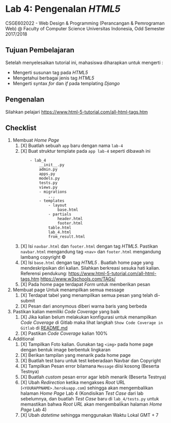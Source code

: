 # Lab 4: Pengenalan _HTML5_

CSGE602022 - Web Design & Programming (Perancangan & Pemrograman Web) @
Faculty of Computer Science Universitas Indonesia, Odd Semester 2017/2018

## Tujuan Pembelajaran

Setelah menyelesaikan tutorial ini, mahasiswa diharapkan untuk mengerti :

- Mengerti susunan tag pada _HTML5_
- Mengetahui berbagai jenis tag _HTML5_
- Mengerti syntax _for_ dan _if_ pada templating _Django_

## Pengenalan

Silahkan pelajari https://www.html-5-tutorial.com/all-html-tags.htm

## Checklist

1. Membuat _Home Page_
    1. [X] Buatlah sebuah `app` baru dengan nama `lab-4`
    2. [X] Buat struktur template pada `app lab-4` seperti dibawah ini
        ```
            - lab_4
                __init__.py
                admin.py
                apps.py
                models.py
                tests.py
                views.py
                - migrations
                    ...
                - templates
                    - layout
                        base.html
                    - partials
                        header.html
                        footer.html
                    table.html
                    lab_4.html
                    from_result.html
        ```
    3. [X] Isi `navbar.html` dan `footer.html` dengan tag _HTML5_. Pastikan `navbar.html` mengandung tag `<nav>` dan `footer.html` mengandung lambang copyright &copy;
    4. [X] Isi `base.html` dengan tag _HTML5_ . Buatlah home page yang mendeskripsikan diri kalian. Silahkan berkreasi sesuka hati kalian. Referensi pendukung:
        https://www.html-5-tutorial.com/all-html-tags.htm
        https://www.w3schools.com/TAGs/
    5. [X] Pada home page terdapat _Form_ untuk memberikan pesan
2. Membuat page Untuk menampilkan semua message
    1. [X] Terdapat tabel yang menampilkan semua pesan yang telah di-submit
    2. [X] Pesan dari anonymous diberi warna baris yang berbeda
3. Pastikan kalian memiliki _Code Coverage_ yang baik
    1. [X] Jika kalian belum melakukan konfigurasi untuk menampilkan _Code Coverage_ di Gitlab maka lihat langkah `Show Code Coverage in Gitlab`
    di [README.md](https://gitlab.com/PPW-2017/ppw-lab/blob/master/README.md)
    2. [X] Pastikan _Code Coverage_ kalian 100%
4. Additional
    1. [X] Tampilkan Foto kalian. Gunakan tag `<img>` pada home page dengan bentuk image berbentuk lingkaran
    2. [X] Berikan tampilan yang menarik pada home page
    3. [X] Buatlah test baru untuk test keberadaan Navbar dan Copyright
    4. [X] Tampilkan Pesan error bilamana `Message` diisi kosong (Beserta Testnya)
    5. [X] Buatlah _custom_ pesan error agar lebih menarik (Beserta Testnya)
    6. [X] Ubah _Redirection_ ketika mengakses _Root_ URL (`<YOURAPPNAME>.herokuapp.com`) sehingga
    akan mengembalikan halaman _Home Page_ Lab 4 (Kondisikan _Test Case_ dari lab sebelumnya, dan buatlah _Test Case_ baru
    di `lab_4/tests.py` untuk memastikan bahwa _Root URL_ akan mengembalikan halaman _Home Page_ Lab 4)
    7. [X] Ubah _datetime_ sehingga menggunakan Waktu Lokal GMT + 7
